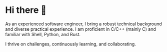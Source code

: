 # Hi there 👋

As an experienced software engineer, I bring a robust technical background and diverse practical experience. I am proficient in C/C++ (mainly C) and familiar with Shell, Python, and Rust.

I thrive on challenges, continuously learning, and collaborating.
